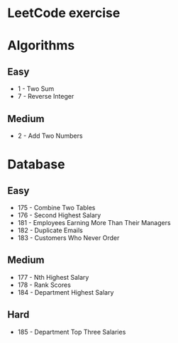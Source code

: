 LeetCode exercise
==============================

# Algorithms

## Easy
- 1 - Two Sum
- 7 - Reverse Integer

## Medium
- 2 - Add Two Numbers


# Database

## Easy
- 175 - Combine Two Tables
- 176 - Second Highest Salary
- 181 - Employees Earning More Than Their Managers
- 182 - Duplicate Emails
- 183 - Customers Who Never Order

## Medium
- 177 - Nth Highest Salary
- 178 - Rank Scores
- 184 - Department Highest Salary

## Hard
- 185 - Department Top Three Salaries